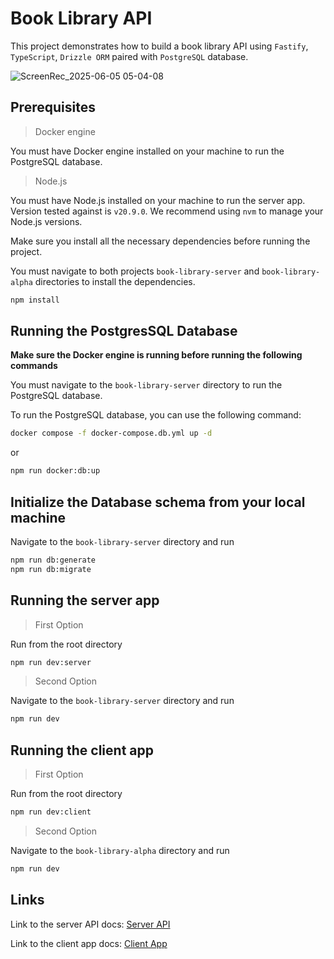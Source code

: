# Book Library API

This project demonstrates how to build a book library API using `Fastify`, `TypeScript`, `Drizzle ORM` paired with `PostgreSQL` database.

![ScreenRec_2025-06-05 05-04-08](https://github.com/user-attachments/assets/1c85f8ea-96ae-41ac-9610-4a140b178911)



## Prerequisites


> Docker engine

You must have Docker engine installed on your machine to run the PostgreSQL database.


> Node.js

You must have Node.js installed on your machine to run the server app. Version tested against is `v20.9.0`. We recommend using `nvm` to manage your Node.js versions.


Make sure you install all the necessary dependencies before running the project.

You must navigate to both projects `book-library-server` and `book-library-alpha` directories to install the dependencies.

```bash
npm install
``` 



## Running the PostgresSQL Database

**Make sure the Docker engine is running before running the following commands**

You must navigate to the `book-library-server` directory to run the PostgreSQL database.

To run the PostgreSQL database, you can use the following command:

```bash
docker compose -f docker-compose.db.yml up -d
```

or

```bash
npm run docker:db:up
```


## Initialize the Database schema from your local machine

Navigate to the `book-library-server` directory and run

```bash
npm run db:generate
npm run db:migrate
```


## Running the server app

> First Option

Run from the root directory

```bash
npm run dev:server
```

> Second Option

Navigate to the `book-library-server` directory and run

```bash
npm run dev
```


## Running the client app

> First Option

Run from the root directory

```bash
npm run dev:client
```

> Second Option

Navigate to the `book-library-alpha` directory and run

```bash
npm run dev
```



## Links

Link to the server API docs: [Server API](./book-library-server/README.md)

Link to the client app docs: [Client App](./book-library-alpha/README.md)
